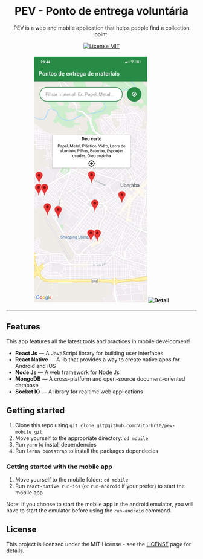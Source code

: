 <h1 align="center">
PEV - Ponto de entrega voluntária
</h1>

<p align="center">PEV is a web and mobile application that helps people find a collection point.</p>

<p align="center">
  <a href="https://opensource.org/licenses/MIT">
    <img src="https://img.shields.io/badge/License-MIT-blue.svg" alt="License MIT">
  </a>
</p>

<h4 align="center">
    <img src="https://github.com/Vitorhr10/pev-mobile/blob/master/github/map.jpeg" width="300px" alt="Home">
    <img src="https://github.com/Vitorhr10/pev-mobile/blob/master/github/datails.jpeg" width="300px" alt="Detail">
</h4>

<hr />

## Features

This app features all the latest tools and practices in mobile development!

- **React Js** — A JavaScript library for building user interfaces
- **React Native** — A lib that provides a way to create native apps for Android and iOS
- **Node Js** — A web framework for Node Js
- **MongoDB** — A cross-platform and open-source document-oriented database
- **Socket IO** — A library for realtime web applications 

## Getting started

1. Clone this repo using `git clone git@github.com:Vitorhr10/pev-mobile.git`
2. Move yourself to the appropriate directory: `cd mobile`<br />
3. Run `yarn` to install dependencies<br />
4. Run `lerna bootstrap` to install the packages dependecies

### Getting started with the mobile app

1. Move yourself to the mobile folder: `cd mobile`
2. Run `react-native run-ios` (or `run-android` if your prefer) to start the mobile app

Note: If you choose to start the mobile app in the android emulator, you will have to start the emulator before using 
the `run-android` command.


## License

This project is licensed under the MIT License - see the [LICENSE](https://opensource.org/licenses/MIT) page for details.
